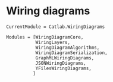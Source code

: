 # Wiring diagrams

```@meta
CurrentModule = Catlab.WiringDiagrams
```

```@autodocs
Modules = [WiringDiagramCore,
           WiringLayers,
           WiringDiagramAlgorithms,
           WiringDiagramSerialization,
           GraphMLWiringDiagrams,
           JSONWiringDiagrams,
           YFilesWiringDiagrams,
          ]
```
